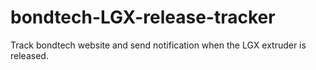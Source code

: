 # bondtech-LGX-release-tracker
Track bondtech website and send notification when the LGX extruder is released.
